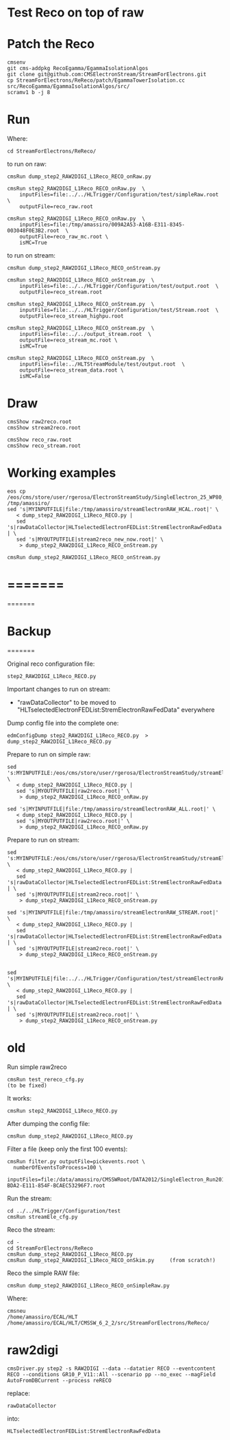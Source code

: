 Test Reco on top of raw
=========================


Patch the Reco
=======

    cmsenv
    git cms-addpkg RecoEgamma/EgammaIsolationAlgos
    git clone git@github.com:CMSElectronStream/StreamForElectrons.git
    cp StreamForElectrons/ReReco/patch/EgammaTowerIsolation.cc  src/RecoEgamma/EgammaIsolationAlgos/src/ 
    scramv1 b -j 8


Run
=======

Where:

    cd StreamForElectrons/ReReco/

to run on raw:

    cmsRun dump_step2_RAW2DIGI_L1Reco_RECO_onRaw.py

    cmsRun step2_RAW2DIGI_L1Reco_RECO_onRaw.py  \
        inputFiles=file:../../HLTrigger/Configuration/test/simpleRaw.root  \
        outputFile=reco_raw.root

    cmsRun step2_RAW2DIGI_L1Reco_RECO_onRaw.py  \
        inputFiles=file:/tmp/amassiro/009A2A53-A16B-E311-8345-003048F0E3B2.root  \
        outputFile=reco_raw_mc.root \
        isMC=True

        
to run on stream:

    cmsRun dump_step2_RAW2DIGI_L1Reco_RECO_onStream.py

    cmsRun step2_RAW2DIGI_L1Reco_RECO_onStream.py  \
        inputFiles=file:../../HLTrigger/Configuration/test/output.root  \
        outputFile=reco_stream.root

    cmsRun step2_RAW2DIGI_L1Reco_RECO_onStream.py  \
        inputFiles=file:../../HLTrigger/Configuration/test/Stream.root  \
        outputFile=reco_stream_highpu.root

    cmsRun step2_RAW2DIGI_L1Reco_RECO_onStream.py  \
        inputFiles=file:../../output_stream.root  \
        outputFile=reco_stream_mc.root \
        isMC=True

    cmsRun step2_RAW2DIGI_L1Reco_RECO_onStream.py  \
        inputFiles=file:../HLTStreamModule/test/output.root  \
        outputFile=reco_stream_data.root \
        isMC=False


Draw
=======

    cmsShow raw2reco.root
    cmsShow stream2reco.root

    cmsShow reco_raw.root
    cmsShow reco_stream.root


Working examples
=======

    eos cp    /eos/cms/store/user/rgerosa/ElectronStreamStudy/SingleElectron_25_WP80_PFMET50/streamElectronRAW_HCAL.root /tmp/amassiro/
    sed 's|MYINPUTFILE|file:/tmp/amassiro/streamElectronRAW_HCAL.root|' \
       < dump_step2_RAW2DIGI_L1Reco_RECO.py |
       sed 's|rawDataCollector|HLTselectedElectronFEDList:StremElectronRawFedData|' | \
       sed 's|MYOUTPUTFILE|stream2reco_new_now.root|' \
        > dump_step2_RAW2DIGI_L1Reco_RECO_onStream.py

    cmsRun dump_step2_RAW2DIGI_L1Reco_RECO_onStream.py




=======
=======
=======
# Backup
=======


Original reco configuration file:

    step2_RAW2DIGI_L1Reco_RECO.py

Important changes to run on stream:

 * "rawDataCollector" to be moved to "HLTselectedElectronFEDList:StremElectronRawFedData" everywhere

Dump config file into the complete one:

    edmConfigDump step2_RAW2DIGI_L1Reco_RECO.py  >  dump_step2_RAW2DIGI_L1Reco_RECO.py

Prepare to run on simple raw:

    sed 's:MYINPUTFILE:/eos/cms/store/user/rgerosa/ElectronStreamStudy/streamElectronRAW_ALL.root:' \
       < dump_step2_RAW2DIGI_L1Reco_RECO.py |
       sed 's|MYOUTPUTFILE|raw2reco.root|' \
        > dump_step2_RAW2DIGI_L1Reco_RECO_onRaw.py

    sed 's|MYINPUTFILE|file:/tmp/amassiro/streamElectronRAW_ALL.root|' \
       < dump_step2_RAW2DIGI_L1Reco_RECO.py |
       sed 's|MYOUTPUTFILE|raw2reco.root|' \
        > dump_step2_RAW2DIGI_L1Reco_RECO_onRaw.py

Prepare to run on stream:

    sed 's:MYINPUTFILE:/eos/cms/store/user/rgerosa/ElectronStreamStudy/streamElectronRAW_STREAM.root:' \
       < dump_step2_RAW2DIGI_L1Reco_RECO.py |
       sed 's|rawDataCollector|HLTselectedElectronFEDList:StremElectronRawFedData|' | \
       sed 's|MYOUTPUTFILE|stream2reco.root|' \
        > dump_step2_RAW2DIGI_L1Reco_RECO_onStream.py

    sed 's|MYINPUTFILE|file:/tmp/amassiro/streamElectronRAW_STREAM.root|' \
       < dump_step2_RAW2DIGI_L1Reco_RECO.py |
       sed 's|rawDataCollector|HLTselectedElectronFEDList:StremElectronRawFedData|' | \
       sed 's|MYOUTPUTFILE|stream2reco.root|' \
        > dump_step2_RAW2DIGI_L1Reco_RECO_onStream.py


    sed 's|MYINPUTFILE|file:../../HLTrigger/Configuration/test/streamElectronRAW_HCAL.root|' \
       < dump_step2_RAW2DIGI_L1Reco_RECO.py |
       sed 's|rawDataCollector|HLTselectedElectronFEDList:StremElectronRawFedData|' | \
       sed 's|MYOUTPUTFILE|stream2reco.root|' \
        > dump_step2_RAW2DIGI_L1Reco_RECO_onStream.py


        
        
# old #        
        
        
        
Run simple raw2reco

    cmsRun test_rereco_cfg.py
    (to be fixed)


It works:

    cmsRun step2_RAW2DIGI_L1Reco_RECO.py

After dumping the config file:

    cmsRun dump_step2_RAW2DIGI_L1Reco_RECO.py



Filter a file (keep only the first 100 events):

    cmsRun filter.py outputFile=pickevents.root \
      numberOfEventsToProcess=100 \
      inputFiles=file:/data/amassiro/CMSSWRoot/DATA2012/SingleElectron_Run2012B_RAW/B865DABE-BDA2-E111-854F-BCAEC53296F7.root


Run the stream:

    cd ../../HLTrigger/Configuration/test
    cmsRun streamEle_cfg.py

Reco the stream:

    cd -
    cd StreamForElectrons/ReReco
    cmsRun dump_step2_RAW2DIGI_L1Reco_RECO.py
    cmsRun dump_step2_RAW2DIGI_L1Reco_RECO_onSkim.py     (from scratch!)


Reco the simple RAW file:

    cmsRun dump_step2_RAW2DIGI_L1Reco_RECO_onSimpleRaw.py



Where:

    cmsneu
    /home/amassiro/ECAL/HLT
    /home/amassiro/ECAL/HLT/CMSSW_6_2_2/src/StreamForElectrons/ReReco/





# raw2digi

    cmsDriver.py step2 -s RAW2DIGI --data --datatier RECO --eventcontent RECO --conditions GR10_P_V11::All --scenario pp --no_exec --magField AutoFromDBCurrent --process reRECO

replace:

    rawDataCollector

into:

    HLTselectedElectronFEDList:StremElectronRawFedData



